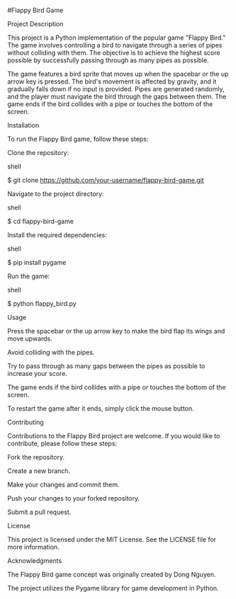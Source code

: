 
#Flappy Bird Game

Project Description

This project is a Python implementation of the popular game "Flappy Bird." The game involves controlling a bird to navigate through a series of pipes without colliding with them. The objective is to achieve the highest score possible by successfully passing through as many pipes as possible.

The game features a bird sprite that moves up when the spacebar or the up arrow key is pressed. The bird's movement is affected by gravity, and it gradually falls down if no input is provided. Pipes are generated randomly, and the player must navigate the bird through the gaps between them. The game ends if the bird collides with a pipe or touches the bottom of the screen.

Installation

To run the Flappy Bird game, follow these steps:

Clone the repository:

shell

$ git clone https://github.com/your-username/flappy-bird-game.git

Navigate to the project directory:

shell

$ cd flappy-bird-game

Install the required dependencies:

shell

$ pip install pygame

Run the game:

shell

$ python flappy_bird.py

Usage

Press the spacebar or the up arrow key to make the bird flap its wings and move upwards.

Avoid colliding with the pipes.

Try to pass through as many gaps between the pipes as possible to increase your score.

The game ends if the bird collides with a pipe or touches the bottom of the screen.

To restart the game after it ends, simply click the mouse button.

Contributing

Contributions to the Flappy Bird project are welcome. If you would like to contribute, please follow these steps:

Fork the repository.

Create a new branch.

Make your changes and commit them.

Push your changes to your forked repository.

Submit a pull request.

License

This project is licensed under the MIT License. See the LICENSE file for more information.

Acknowledgments

The Flappy Bird game concept was originally created by Dong Nguyen.

The project utilizes the Pygame library for game development in Python.
